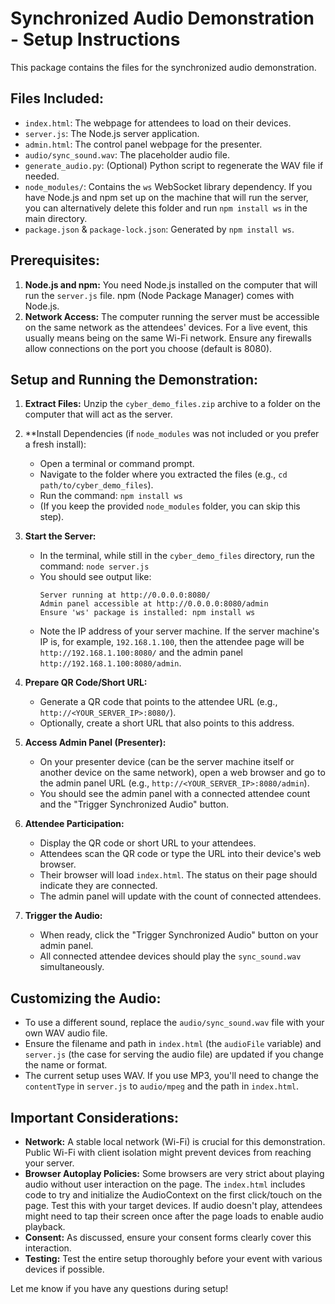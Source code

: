 # Synchronized Audio Demonstration - Setup Instructions

This package contains the files for the synchronized audio demonstration.

## Files Included:

*   `index.html`: The webpage for attendees to load on their devices.
*   `server.js`: The Node.js server application.
*   `admin.html`: The control panel webpage for the presenter.
*   `audio/sync_sound.wav`: The placeholder audio file.
*   `generate_audio.py`: (Optional) Python script to regenerate the WAV file if needed.
*   `node_modules/`: Contains the `ws` WebSocket library dependency. If you have Node.js and npm set up on the machine that will run the server, you can alternatively delete this folder and run `npm install ws` in the main directory.
*   `package.json` & `package-lock.json`: Generated by `npm install ws`.

## Prerequisites:

1.  **Node.js and npm:** You need Node.js installed on the computer that will run the `server.js` file. npm (Node Package Manager) comes with Node.js.
2.  **Network Access:** The computer running the server must be accessible on the same network as the attendees' devices. For a live event, this usually means being on the same Wi-Fi network. Ensure any firewalls allow connections on the port you choose (default is 8080).

## Setup and Running the Demonstration:

1.  **Extract Files:** Unzip the `cyber_demo_files.zip` archive to a folder on the computer that will act as the server.

2.  **Install Dependencies (if `node_modules` was not included or you prefer a fresh install):
    *   Open a terminal or command prompt.
    *   Navigate to the folder where you extracted the files (e.g., `cd path/to/cyber_demo_files`).
    *   Run the command: `npm install ws`
    *   (If you keep the provided `node_modules` folder, you can skip this step).

3.  **Start the Server:**
    *   In the terminal, while still in the `cyber_demo_files` directory, run the command: `node server.js`
    *   You should see output like:
        ```
        Server running at http://0.0.0.0:8080/
        Admin panel accessible at http://0.0.0.0:8080/admin
        Ensure 'ws' package is installed: npm install ws
        ```
    *   Note the IP address of your server machine. If the server machine's IP is, for example, `192.168.1.100`, then the attendee page will be `http://192.168.1.100:8080/` and the admin panel `http://192.168.1.100:8080/admin`.

4.  **Prepare QR Code/Short URL:**
    *   Generate a QR code that points to the attendee URL (e.g., `http://<YOUR_SERVER_IP>:8080/`).
    *   Optionally, create a short URL that also points to this address.

5.  **Access Admin Panel (Presenter):**
    *   On your presenter device (can be the server machine itself or another device on the same network), open a web browser and go to the admin panel URL (e.g., `http://<YOUR_SERVER_IP>:8080/admin`).
    *   You should see the admin panel with a connected attendee count and the "Trigger Synchronized Audio" button.

6.  **Attendee Participation:**
    *   Display the QR code or short URL to your attendees.
    *   Attendees scan the QR code or type the URL into their device's web browser.
    *   Their browser will load `index.html`. The status on their page should indicate they are connected.
    *   The admin panel will update with the count of connected attendees.

7.  **Trigger the Audio:**
    *   When ready, click the "Trigger Synchronized Audio" button on your admin panel.
    *   All connected attendee devices should play the `sync_sound.wav` simultaneously.

## Customizing the Audio:

*   To use a different sound, replace the `audio/sync_sound.wav` file with your own WAV audio file.
*   Ensure the filename and path in `index.html` (the `audioFile` variable) and `server.js` (the case for serving the audio file) are updated if you change the name or format.
*   The current setup uses WAV. If you use MP3, you'll need to change the `contentType` in `server.js` to `audio/mpeg` and the path in `index.html`.

## Important Considerations:

*   **Network:** A stable local network (Wi-Fi) is crucial for this demonstration. Public Wi-Fi with client isolation might prevent devices from reaching your server.
*   **Browser Autoplay Policies:** Some browsers are very strict about playing audio without user interaction on the page. The `index.html` includes code to try and initialize the AudioContext on the first click/touch on the page. Test this with your target devices. If audio doesn't play, attendees might need to tap their screen once after the page loads to enable audio playback.
*   **Consent:** As discussed, ensure your consent forms clearly cover this interaction.
*   **Testing:** Test the entire setup thoroughly before your event with various devices if possible.

Let me know if you have any questions during setup!

